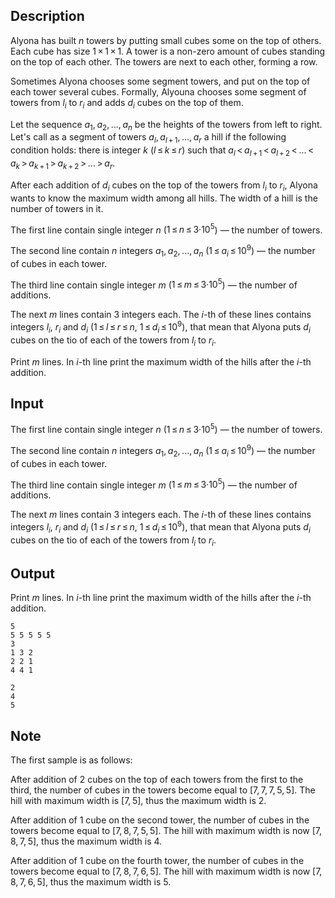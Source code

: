 ## Description

<div><p>Alyona has built <span class="tex-span"><i>n</i></span> towers by putting small cubes some on the top of others. Each cube has size <span class="tex-span">1 × 1 × 1</span>. A tower is a non-zero amount of cubes standing on the top of each other. The towers are next to each other, forming a row.</p><p>Sometimes Alyona chooses some segment towers, and put on the top of each tower several cubes. Formally, Alyouna chooses some segment of towers from <span class="tex-span"><i>l</i><sub class="lower-index"><i>i</i></sub></span> to <span class="tex-span"><i>r</i><sub class="lower-index"><i>i</i></sub></span> and adds <span class="tex-span"><i>d</i><sub class="lower-index"><i>i</i></sub></span> cubes on the top of them.</p><p>Let the sequence <span class="tex-span"><i>a</i><sub class="lower-index">1</sub>, <i>a</i><sub class="lower-index">2</sub>, ..., <i>a</i><sub class="lower-index"><i>n</i></sub></span> be the heights of the towers from left to right. Let's call as a segment of towers <span class="tex-span"><i>a</i><sub class="lower-index"><i>l</i></sub>, <i>a</i><sub class="lower-index"><i>l</i> + 1</sub>, ..., <i>a</i><sub class="lower-index"><i>r</i></sub></span> a hill if the following condition holds: there is integer <span class="tex-span"><i>k</i></span> (<span class="tex-span"><i>l</i> ≤ <i>k</i> ≤ <i>r</i></span>) such that <span class="tex-span"><i>a</i><sub class="lower-index"><i>l</i></sub> &lt; <i>a</i><sub class="lower-index"><i>l</i> + 1</sub> &lt; <i>a</i><sub class="lower-index"><i>l</i> + 2</sub> &lt; ... &lt; <i>a</i><sub class="lower-index"><i>k</i></sub> &gt; <i>a</i><sub class="lower-index"><i>k</i> + 1</sub> &gt; <i>a</i><sub class="lower-index"><i>k</i> + 2</sub> &gt; ... &gt; <i>a</i><sub class="lower-index"><i>r</i></sub></span>.</p><p>After each addition of <span class="tex-span"><i>d</i><sub class="lower-index"><i>i</i></sub></span> cubes on the top of the towers from <span class="tex-span"><i>l</i><sub class="lower-index"><i>i</i></sub></span> to <span class="tex-span"><i>r</i><sub class="lower-index"><i>i</i></sub></span>, Alyona wants to know the maximum width among all hills. The width of a hill is the number of towers in it.</p></div><div class="input-specification"><p>The first line contain single integer <span class="tex-span"><i>n</i></span> (<span class="tex-span">1 ≤ <i>n</i> ≤ 3·10<sup class="upper-index">5</sup></span>)&nbsp;— the number of towers.</p><p>The second line contain <span class="tex-span"><i>n</i></span> integers <span class="tex-span"><i>a</i><sub class="lower-index">1</sub>, <i>a</i><sub class="lower-index">2</sub>, ..., <i>a</i><sub class="lower-index"><i>n</i></sub></span> (<span class="tex-span">1 ≤ <i>a</i><sub class="lower-index"><i>i</i></sub> ≤ 10<sup class="upper-index">9</sup></span>)&nbsp;— the number of cubes in each tower. </p><p>The third line contain single integer <span class="tex-span"><i>m</i></span> (<span class="tex-span">1 ≤ <i>m</i> ≤ 3·10<sup class="upper-index">5</sup></span>)&nbsp;— the number of additions.</p><p>The next <span class="tex-span"><i>m</i></span> lines contain <span class="tex-span">3</span> integers each. The <span class="tex-span"><i>i</i></span>-th of these lines contains integers <span class="tex-span"><i>l</i><sub class="lower-index"><i>i</i></sub></span>, <span class="tex-span"><i>r</i><sub class="lower-index"><i>i</i></sub></span> and <span class="tex-span"><i>d</i><sub class="lower-index"><i>i</i></sub></span> (<span class="tex-span">1 ≤ <i>l</i> ≤ <i>r</i> ≤ <i>n</i></span>, <span class="tex-span">1 ≤ <i>d</i><sub class="lower-index"><i>i</i></sub> ≤ 10<sup class="upper-index">9</sup></span>), that mean that Alyona puts <span class="tex-span"><i>d</i><sub class="lower-index"><i>i</i></sub></span> cubes on the tio of each of the towers from <span class="tex-span"><i>l</i><sub class="lower-index"><i>i</i></sub></span> to <span class="tex-span"><i>r</i><sub class="lower-index"><i>i</i></sub></span>.</p></div><div class="output-specification"><p>Print <span class="tex-span"><i>m</i></span> lines. In <span class="tex-span"><i>i</i></span>-th line print the maximum width of the hills after the <span class="tex-span"><i>i</i></span>-th addition.</p></div>

## Input

<p>The first line contain single integer <span class="tex-span"><i>n</i></span> (<span class="tex-span">1 ≤ <i>n</i> ≤ 3·10<sup class="upper-index">5</sup></span>)&nbsp;— the number of towers.</p><p>The second line contain <span class="tex-span"><i>n</i></span> integers <span class="tex-span"><i>a</i><sub class="lower-index">1</sub>, <i>a</i><sub class="lower-index">2</sub>, ..., <i>a</i><sub class="lower-index"><i>n</i></sub></span> (<span class="tex-span">1 ≤ <i>a</i><sub class="lower-index"><i>i</i></sub> ≤ 10<sup class="upper-index">9</sup></span>)&nbsp;— the number of cubes in each tower. </p><p>The third line contain single integer <span class="tex-span"><i>m</i></span> (<span class="tex-span">1 ≤ <i>m</i> ≤ 3·10<sup class="upper-index">5</sup></span>)&nbsp;— the number of additions.</p><p>The next <span class="tex-span"><i>m</i></span> lines contain <span class="tex-span">3</span> integers each. The <span class="tex-span"><i>i</i></span>-th of these lines contains integers <span class="tex-span"><i>l</i><sub class="lower-index"><i>i</i></sub></span>, <span class="tex-span"><i>r</i><sub class="lower-index"><i>i</i></sub></span> and <span class="tex-span"><i>d</i><sub class="lower-index"><i>i</i></sub></span> (<span class="tex-span">1 ≤ <i>l</i> ≤ <i>r</i> ≤ <i>n</i></span>, <span class="tex-span">1 ≤ <i>d</i><sub class="lower-index"><i>i</i></sub> ≤ 10<sup class="upper-index">9</sup></span>), that mean that Alyona puts <span class="tex-span"><i>d</i><sub class="lower-index"><i>i</i></sub></span> cubes on the tio of each of the towers from <span class="tex-span"><i>l</i><sub class="lower-index"><i>i</i></sub></span> to <span class="tex-span"><i>r</i><sub class="lower-index"><i>i</i></sub></span>.</p>

## Output

<p>Print <span class="tex-span"><i>m</i></span> lines. In <span class="tex-span"><i>i</i></span>-th line print the maximum width of the hills after the <span class="tex-span"><i>i</i></span>-th addition.</p>





```input1
5
5 5 5 5 5
3
1 3 2
2 2 1
4 4 1

```




```output1
2
4
5

```



## Note

<p>The first sample is as follows:</p><p>After addition of <span class="tex-span">2</span> cubes on the top of each towers from the first to the third, the number of cubes in the towers become equal to <span class="tex-span">[7, 7, 7, 5, 5]</span>. The hill with maximum width is <span class="tex-span">[7, 5]</span>, thus the maximum width is <span class="tex-span">2</span>.</p><p>After addition of <span class="tex-span">1</span> cube on the second tower, the number of cubes in the towers become equal to <span class="tex-span">[7, 8, 7, 5, 5]</span>. The hill with maximum width is now <span class="tex-span">[7, 8, 7, 5]</span>, thus the maximum width is <span class="tex-span">4</span>.</p><p>After addition of <span class="tex-span">1</span> cube on the fourth tower, the number of cubes in the towers become equal to <span class="tex-span">[7, 8, 7, 6, 5]</span>. The hill with maximum width is now <span class="tex-span">[7, 8, 7, 6, 5]</span>, thus the maximum width is <span class="tex-span">5</span>.</p>
